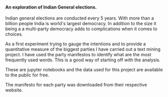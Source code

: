#### An exploration of Indian General elections. 
Indian general elections are conducted every 5 years. With more than a billion people India is world's largest democracy. In addition to the size it being a a multi-party democracy adds to complications when it comes to choices. 

As a first experiment trying to gauge the intentions and to provide a quantitative measure of the biggest parties I have carried out a text mining project. I have used the party manifestos to identify what are the most frequently used words. This is a good way of starting off with the analysis.

These are jupyter notebooks and the data used for this project are available to the public for free.

The manifesto for each party was downloaded from their respective website.
